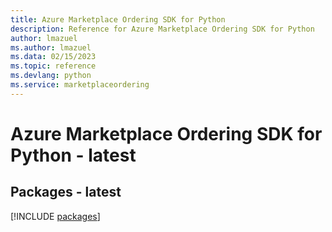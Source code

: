 ```yaml
---
title: Azure Marketplace Ordering SDK for Python
description: Reference for Azure Marketplace Ordering SDK for Python
author: lmazuel
ms.author: lmazuel
ms.data: 02/15/2023
ms.topic: reference
ms.devlang: python
ms.service: marketplaceordering
---
```

# Azure Marketplace Ordering SDK for Python - latest
## Packages - latest
[!INCLUDE [packages](marketplace-ordering-index.md)]